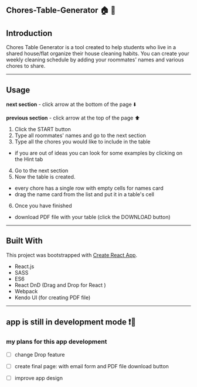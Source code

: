 ## Chores-Table-Generator :house: :memo:

## Introduction

Chores Table Generator is a tool created to help students who live in a shared house/flat organize their house cleaning habits. You can create your weekly cleaning schedule by adding your roommates' names and various chores to share. 

----
## Usage

**next section** - click arrow at the bottom of the page :arrow_down:

**previous section** - click arrow at the top of the page :arrow_up:

1. Click the START button
2. Type all roommates' names and go to the next section
3. Type all the chores you would like to include in the table
 + if you are out of ideas you can look for some examples by clicking on the Hint tab
4. Go to the next section 
5. Now the table is created. 
 + every chore has a single row with empty cells for names card
 + drag the name card from the list and put it in a table's cell
6. Once you have finished 
 + download PDF file with your table (click the DOWNLOAD button)

----
## Built With
This project was bootstrapped with [Create React App](https://github.com/facebookincubator/create-react-app).


+ React.js
+ SASS
+ ES6
+ React DnD (Drag and Drop for React
)
+ Webpack
+ Kendo UI (for creating PDF file)
---
## app is still in development mode ❗️:construction:
### my plans for this app development
- [ ] change Drop feature
- [ ] create final page: with email form and PDF file download button
- [ ] improve app design 

